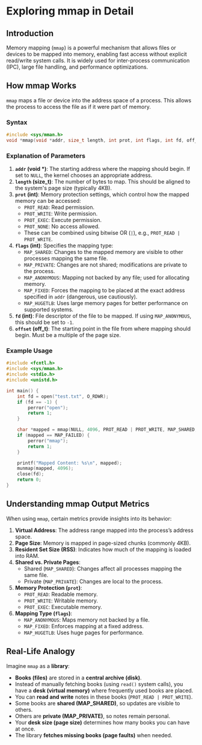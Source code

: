 # Exploring mmap in Detail

## Introduction
Memory mapping (`mmap`) is a powerful mechanism that allows files or devices to be mapped into memory, enabling fast access without explicit read/write system calls. It is widely used for inter-process communication (IPC), large file handling, and performance optimizations.

## How mmap Works
`mmap` maps a file or device into the address space of a process. This allows the process to access the file as if it were part of memory.

### Syntax
```c
#include <sys/mman.h>
void *mmap(void *addr, size_t length, int prot, int flags, int fd, off_t offset);
```

### Explanation of Parameters
1. **`addr` (void *)**: The starting address where the mapping should begin. If set to `NULL`, the kernel chooses an appropriate address.
2. **`length` (size_t)**: The number of bytes to map. This should be aligned to the system's page size (typically 4KB).
3. **`prot` (int)**: Memory protection settings, which control how the mapped memory can be accessed:
   - `PROT_READ`: Read permission.
   - `PROT_WRITE`: Write permission.
   - `PROT_EXEC`: Execute permission.
   - `PROT_NONE`: No access allowed.
   - These can be combined using bitwise OR (`|`), e.g., `PROT_READ | PROT_WRITE`.
4. **`flags` (int)**: Specifies the mapping type:
   - `MAP_SHARED`: Changes to the mapped memory are visible to other processes mapping the same file.
   - `MAP_PRIVATE`: Changes are not shared; modifications are private to the process.
   - `MAP_ANONYMOUS`: Mapping not backed by any file; used for allocating memory.
   - `MAP_FIXED`: Forces the mapping to be placed at the exact address specified in `addr` (dangerous, use cautiously).
   - `MAP_HUGETLB`: Uses large memory pages for better performance on supported systems.
5. **`fd` (int)**: File descriptor of the file to be mapped. If using `MAP_ANONYMOUS`, this should be set to `-1`.
6. **`offset` (off_t)**: The starting point in the file from where mapping should begin. Must be a multiple of the page size.

### Example Usage
```c
#include <fcntl.h>
#include <sys/mman.h>
#include <stdio.h>
#include <unistd.h>

int main() {
    int fd = open("test.txt", O_RDWR);
    if (fd == -1) {
        perror("open");
        return 1;
    }

    char *mapped = mmap(NULL, 4096, PROT_READ | PROT_WRITE, MAP_SHARED, fd, 0);
    if (mapped == MAP_FAILED) {
        perror("mmap");
        return 1;
    }

    printf("Mapped Content: %s\n", mapped);
    munmap(mapped, 4096);
    close(fd);
    return 0;
}
```

## Understanding mmap Output Metrics
When using `mmap`, certain metrics provide insights into its behavior:

1. **Virtual Address**: The address range mapped into the process’s address space.
2. **Page Size**: Memory is mapped in page-sized chunks (commonly 4KB).
3. **Resident Set Size (RSS)**: Indicates how much of the mapping is loaded into RAM.
4. **Shared vs. Private Pages**:
   - Shared (`MAP_SHARED`): Changes affect all processes mapping the same file.
   - Private (`MAP_PRIVATE`): Changes are local to the process.
5. **Memory Protection (`prot`)**:
   - `PROT_READ`: Readable memory.
   - `PROT_WRITE`: Writable memory.
   - `PROT_EXEC`: Executable memory.
6. **Mapping Type (`flags`)**:
   - `MAP_ANONYMOUS`: Maps memory not backed by a file.
   - `MAP_FIXED`: Enforces mapping at a fixed address.
   - `MAP_HUGETLB`: Uses huge pages for performance.

## Real-Life Analogy
Imagine `mmap` as a **library**:
- **Books (files)** are stored in a **central archive (disk)**.
- Instead of manually fetching books (using `read()` system calls), you have a **desk (virtual memory)** where frequently used books are placed.
- You can **read and write** notes in these books (`PROT_READ | PROT_WRITE`).
- Some books are **shared (MAP_SHARED)**, so updates are visible to others.
- Others are **private (MAP_PRIVATE)**, so notes remain personal.
- Your **desk size (page size)** determines how many books you can have at once.
- The library **fetches missing books (page faults)** when needed.


